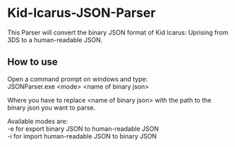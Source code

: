 # Kid-Icarus-JSON-Parser
This Parser will convert the binary JSON format of Kid Icarus: Uprising from 3DS to a human-readable JSON.

## How to use
Open a command prompt on windows and type:<br>
JSONParser.exe \<mode\> \<name of binary json\>

Where you have to replace \<name of binary json\> with the path to the binary json you want to parse.

Available modes are:<br>
-e for export binary JSON to human-readable JSON<br>
-i for import human-readable JSON to binary JSON
